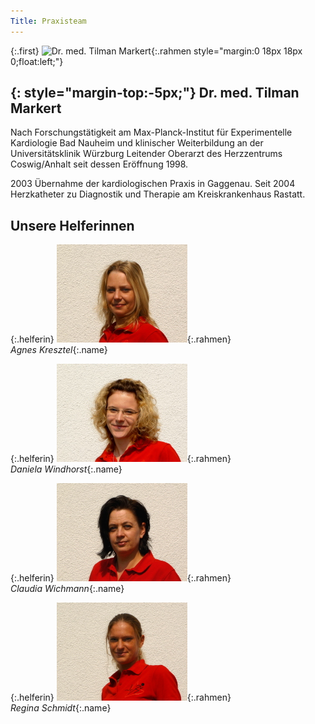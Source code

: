 ```yaml
---
Title: Praxisteam
---
```


{:.first}
![Dr. med. Tilman Markert](images/markert_klein.jpg){:.rahmen style="margin:0 18px 18px 0;float:left;"}

{: style="margin-top:-5px;"}
Dr. med. Tilman Markert
-----------------------

Nach Forschungstätigkeit am Max-Planck-Institut für Experimentelle Kardiologie Bad Nauheim und klinischer Weiterbildung an der Universitätsklinik Würzburg Leitender Oberarzt des Herzzentrums Coswig/Anhalt seit dessen Eröffnung 1998.

2003 Übernahme der kardiologischen Praxis in Gaggenau. Seit 2004 Herzkatheter zu Diagnostik und Therapie am Kreiskrankenhaus Rastatt.

Unsere Helferinnen
------------------

{:.helferin}
![Agnes Kresztel](images/Agnes-klein.jpg){:.rahmen}  
*Agnes Kresztel*{:.name}

{:.helferin}
![Daniela Windhorst](images/Daniela-klein.jpg){:.rahmen}  
*Daniela Windhorst*{:.name}

<p></p>

{:.helferin}
![Claudia Wichmann](images/Claudia-klein.jpg){:.rahmen}  
*Claudia Wichmann*{:.name}

{:.helferin}
![Regina Schmidt](images/Regina-klein.jpg){:.rahmen}  
*Regina Schmidt*{:.name}
